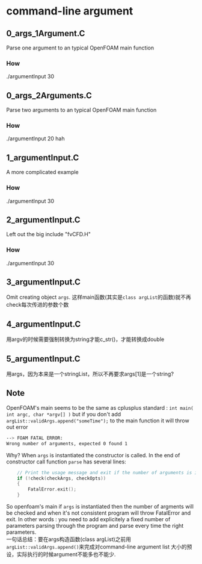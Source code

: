 # command-line argument

## 0_args_1Argument.C
Parse one argument to an typical OpenFOAM main function
### How
./argumentInput 30

## 0_args_2Arguments.C
Parse two arguments to an typical OpenFOAM main function
### How
./argumentInput 20 hah

## 1_argumentInput.C
A more complicated example
### How
./argumentInput 30

## 2_argumentInput.C
Left out the big include "fvCFD.H"
### How
./argumentInput 30

## 3_argumentInput.C
Omit creating object `args`. 这样main函数(其实是`class argList`的函数)就不再check每次传进的参数个数

## 4_argumentInput.C
用argv的时候需要强制转换为string才能c_str()，才能转换成double

## 5_argumentInput.C
用args，因为本来是一个stringList，所以不再要求args[1]是一个string?

## Note
OpenFOAM's main seems to be the same as cplusplus standard : `int main( int argc, char *argv[] )`
but if you don't add `argList::validArgs.append("someTime");` to the main function it will throw
out error 
```bash
--> FOAM FATAL ERROR: 
Wrong number of arguments, expected 0 found 1
```
Why?
When `args` is instantiated the constructor is called. In the end of constructor call function
`parse` has several lines:
```cpp
    // Print the usage message and exit if the number of arguments is incorrect
    if (!check(checkArgs, checkOpts))
    {
        FatalError.exit();
    }
```
So openfoam's main if `args` is instantiated then the number of argments will be
checked and when it's not consistent program will throw FatalError and exit. In 
other words : you need to add explicitely a fixed number of parameters parsing 
through the program and parse every time the right parameters.   
一句话总结：要在args构造函数(class argList)之前用`argList::validArgs.append()`来完成对command-line argument list
大小的预设，实际执行的时候argument不能多也不能少.
